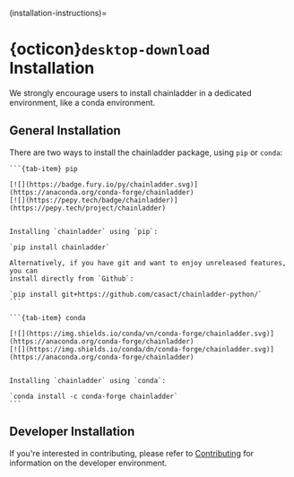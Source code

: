(installation-instructions)=
# {octicon}`desktop-download` Installation
We strongly encourage users to install chainladder in a dedicated environment, like a conda environment.

## General Installation
There are two ways to install the chainladder package, using `pip` or `conda`:

````{tab-set}
```{tab-item} pip

[![](https://badge.fury.io/py/chainladder.svg)](https://anaconda.org/conda-forge/chainladder) 
[![](https://pepy.tech/badge/chainladder)](https://pepy.tech/project/chainladder)


Installing `chainladder` using `pip`:

`pip install chainladder`

Alternatively, if you have git and want to enjoy unreleased features, you can
install directly from `Github`:

`pip install git+https://github.com/casact/chainladder-python/`
```

```{tab-item} conda

[![](https://img.shields.io/conda/vn/conda-forge/chainladder.svg)](https://anaconda.org/conda-forge/chainladder) 
[![](https://img.shields.io/conda/dn/conda-forge/chainladder.svg)](https://anaconda.org/conda-forge/chainladder)


Installing `chainladder` using `conda`:

`conda install -c conda-forge chainladder`
```
````

## Developer Installation


If you're interested in contributing, please refer to [Contributing](contributing)
for information on the developer environment.
